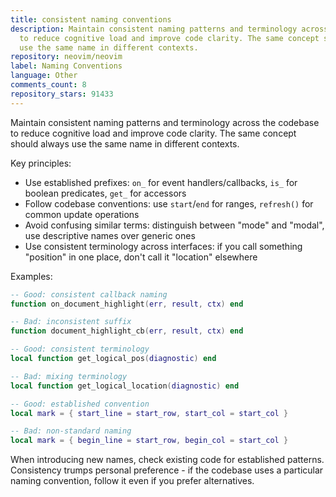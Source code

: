 ```yaml
---
title: consistent naming conventions
description: Maintain consistent naming patterns and terminology across the codebase
  to reduce cognitive load and improve code clarity. The same concept should always
  use the same name in different contexts.
repository: neovim/neovim
label: Naming Conventions
language: Other
comments_count: 8
repository_stars: 91433
---
```


Maintain consistent naming patterns and terminology across the codebase to reduce cognitive load and improve code clarity. The same concept should always use the same name in different contexts.

Key principles:
- Use established prefixes: `on_` for event handlers/callbacks, `is_` for boolean predicates, `get_` for accessors
- Follow codebase conventions: use `start`/`end` for ranges, `refresh()` for common update operations
- Avoid confusing similar terms: distinguish between "mode" and "modal", use descriptive names over generic ones
- Use consistent terminology across interfaces: if you call something "position" in one place, don't call it "location" elsewhere

Examples:
```lua
-- Good: consistent callback naming
function on_document_highlight(err, result, ctx) end

-- Bad: inconsistent suffix
function document_highlight_cb(err, result, ctx) end

-- Good: consistent terminology
local function get_logical_pos(diagnostic) end

-- Bad: mixing terminology  
local function get_logical_location(diagnostic) end

-- Good: established convention
local mark = { start_line = start_row, start_col = start_col }

-- Bad: non-standard naming
local mark = { begin_line = start_row, begin_col = start_col }
```

When introducing new names, check existing code for established patterns. Consistency trumps personal preference - if the codebase uses a particular naming convention, follow it even if you prefer alternatives.